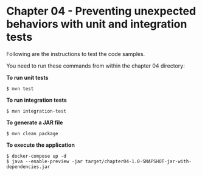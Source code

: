 # Chapter 04 - Preventing unexpected behaviors with unit and integration tests
Following are the instructions to test the code samples.

You need to run these commands from within the chapter 04 directory:

**To run unit tests**
```
$ mvn test
```

**To run integration tests**
```
$ mvn integration-test
```

**To generate a JAR file**
```
$ mvn clean package
```

**To execute the application**
```
$ docker-compose up -d
$ java --enable-preview -jar target/chapter04-1.0-SNAPSHOT-jar-with-dependencies.jar  

```